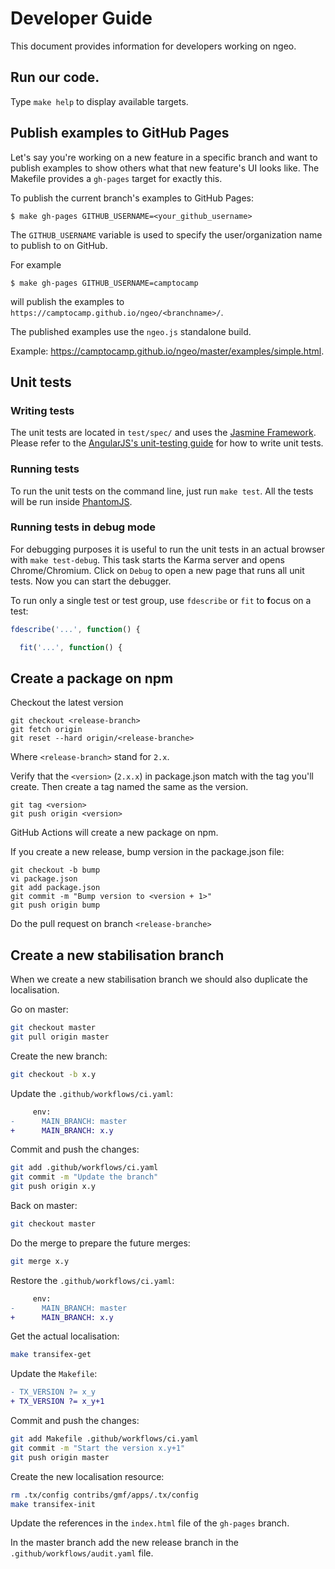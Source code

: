 # Developer Guide

This document provides information for developers working on ngeo.

## Run our code.

Type `make help` to display available targets.

## Publish examples to GitHub Pages

Let's say you're working on a new feature in a specific branch and want to
publish examples to show others what that new feature's UI looks like. The
Makefile provides a `gh-pages` target for exactly this.

To publish the current branch's examples to GitHub Pages:

```shell
$ make gh-pages GITHUB_USERNAME=<your_github_username>
```

The `GITHUB_USERNAME` variable is used to specify the user/organization name to
publish to on GitHub.

For example

```shell
$ make gh-pages GITHUB_USERNAME=camptocamp
```

will publish the examples to `https://camptocamp.github.io/ngeo/<branchname>/`.

The published examples use the `ngeo.js` standalone build.

Example: https://camptocamp.github.io/ngeo/master/examples/simple.html.

## Unit tests

### Writing tests

The unit tests are located in `test/spec/` and uses the [Jasmine Framework](http://jasmine.github.io/1.3/introduction.html).
Please refer to the [AngularJS's unit-testing guide](https://docs.angularjs.org/guide/unit-testing) for
how to write unit tests.

### Running tests

To run the unit tests on the command line, just run `make test`. All the tests will be
run inside [PhantomJS](http://phantomjs.org/).

### Running tests in debug mode

For debugging purposes it is useful to run the unit tests in an actual browser with
`make test-debug`. This task starts the Karma server and opens Chrome/Chromium. Click on
`Debug` to open a new page that runs all unit tests. Now you can start the debugger.

To run only a single test or test group, use `fdescribe` or `fit` to **f**ocus
on a test:

```javascript
fdescribe('...', function() {

  fit('...', function() {
```

## Create a package on npm

Checkout the latest version

```
git checkout <release-branch>
git fetch origin
git reset --hard origin/<release-branche>
```

Where `<release-branch>` stand for `2.x`.

Verify that the `<version>` (`2.x.x`) in package.json match with the tag you'll
create. Then create a tag named the same as the version.
```
git tag <version>
git push origin <version>
```

GitHub Actions will create a new package on npm.

If you create a new release, bump version in the package.json file:
```
git checkout -b bump
vi package.json
git add package.json
git commit -m "Bump version to <version + 1>"
git push origin bump
```

Do the pull request on branch `<release-branche>`

## Create a new stabilisation branch

When we create a new stabilisation branch we should also duplicate the localisation.

Go on master:
```bash
git checkout master
git pull origin master
```

Create the new branch:
```bash
git checkout -b x.y
```

Update the `.github/workflows/ci.yaml`:
```diff
     env:
-      MAIN_BRANCH: master
+      MAIN_BRANCH: x.y
```

Commit and push the changes:
```bash
git add .github/workflows/ci.yaml
git commit -m "Update the branch"
git push origin x.y
```

Back on master:
```bash
git checkout master
```

Do the merge to prepare the future merges:
```bash
git merge x.y
```

Restore the `.github/workflows/ci.yaml`:
```diff
     env:
-      MAIN_BRANCH: master
+      MAIN_BRANCH: x.y
```

Get the actual localisation:
```bash
make transifex-get
```

Update the `Makefile`:
```diff
- TX_VERSION ?= x_y
+ TX_VERSION ?= x_y+1
```

Commit and push the changes:
```bash
git add Makefile .github/workflows/ci.yaml
git commit -m "Start the version x.y+1"
git push origin master
```

Create the new localisation resource:
```bash
rm .tx/config contribs/gmf/apps/.tx/config
make transifex-init
```

Update the references in the `index.html` file of the `gh-pages` branch.

In the master branch add the new release branch in the `.github/workflows/audit.yaml` file.
